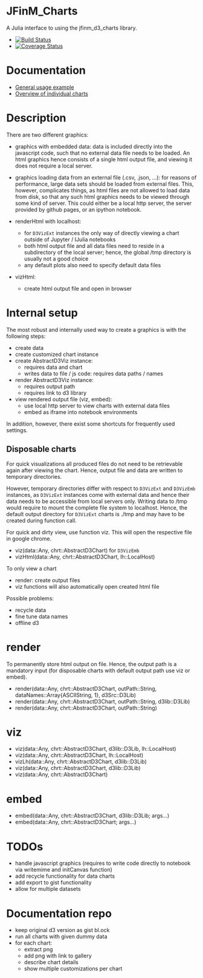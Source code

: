 # JFinM_Charts

A Julia interface to using the jfinm_d3_charts library.

- [![Build Status](https://travis-ci.org/JuliaFinMetriX/JFinM_Charts.svg?branch=master)](https://travis-ci.org/JuliaFinMetriX/JFinM_Charts)
- [![Coverage Status](https://coveralls.io/repos/JuliaFinMetriX/JFinM_Charts/badge.svg)](https://coveralls.io/r/JuliaFinMetriX/JFinM_Charts)

# Documentation
- [General usage example](http://nbviewer.ipython.org/github/JuliaFinMetriX/JFinM_Charts/blob/master/notebooks/JFinM_Charts_usage.ipynb)
- [Overview of individual charts](http://nbviewer.ipython.org/github/JuliaFinMetriX/jfinm_charts_doc/tree/master/tutorials/)

# Description

There are two different graphics:

- graphics with embedded data: data is included directly into the
  javascript code, such that no external data file needs to be loaded.
  An html graphics hence consists of a single html output file, and
  viewing it does not require a local server.
- graphics loading data from an external file (.csv, .json, ...): for
  reasons of performance, large data sets should be loaded from
  external files. This, however, complicates things, as html files are
  not allowed to load data from disk, so that any such html graphics
  needs to be viewed through some kind of server. This could either be
  a local http server, the server provided by github pages, or an
  ipython notebook.


- renderHtml with localhost:
	- for `D3VizExt` instances the only way of directly viewing a chart
     outside of Jupyter / IJulia notebooks
	- both html output file and all data files need to reside in a
     subdirectory of the local server; hence, the global /tmp
     directory is usually not a good choice
	- any default plots also need to specify default data files
- vizHtml:
	- create html output file and open in browser

# Internal setup

The most robust and internally used way to create a graphics is with
the following steps:
- create data
- create customized chart instance
- create AbstractD3Viz instance:
	- requires data and chart
	- writes data to file / js code: requires data paths / names
- render AbstractD3Viz instance:
	- requires output path
	- requires link to d3 library
- view rendered output file (viz, embed):
	- use local http server to view charts with external data files
	- embed as iframe into notebook environments

In addition, however, there exist some shortcuts for frequently used
settings.

## Disposable charts

For quick visualizations all produced files do not need to be
retrievable again after viewing the chart. Hence, output file and data
are written to temporary directories. 

However, temporary directories differ with respect to `D3VizExt` and
`D3VizEmb` instances, as `D3VizExt` instances come with external data
and hence their data needs to be accessible from local servers only.
Writing data to /tmp would require to mount the complete file system
to localhost. Hence, the default output directory for `D3VizExt`
charts is ./tmp and may have to be created during function call.

For quick and dirty view, use function viz. This will open the
respective file in google chrome.
- viz(data::Any, chrt::AbstractD3Chart) for `D3VizEmb`
- vizHtml(data::Any, chrt::AbstractD3Chart, lh::LocalHost)

To only view a chart 

- render: create output files
- viz functions will also automatically open created html file

Possible problems:
- recycle data
- fine tune data names
- offline d3

# render

To permanently store html output on file. Hence, the output path is a
mandatory input (for disposable charts with default output path use
viz or embed).

- render(data::Any, chrt::AbstractD3Chart,
  outPath::String, dataNames::Array{ASCIIString, 1},
  d3Src::D3Lib)
- render(data::Any, chrt::AbstractD3Chart, outPath::String, d3lib::D3Lib)
- render(data::Any, chrt::AbstractD3Chart, outPath::String)

# viz

- viz(data::Any, chrt::AbstractD3Chart, d3lib::D3Lib, lh::LocalHost)
- viz(data::Any, chrt::AbstractD3Chart, lh::LocalHost)
- vizLh(data::Any, chrt::AbstractD3Chart, d3lib::D3Lib)
- viz(data::Any, chrt::AbstractD3Chart, d3lib::D3Lib)
- viz(data::Any, chrt::AbstractD3Chart)

# embed

- embed(data::Any, chrt::AbstractD3Chart, d3lib::D3Lib; args...)
- embed(data::Any, chrt::AbstractD3Chart; args...)

# TODOs
- handle javascript graphics (requires to write code directly to
  notebook via writemime and initCanvas function)
- add recycle functionality for data charts
- add export to gist functionality
- allow for multiple datasets

# Documentation repo
- keep original d3 version as gist bl.ock
- run all charts with given dummy data
- for each chart:
  - extract png
  - add png with link to gallery
  - describe chart details
  - show multiple customizations per chart
